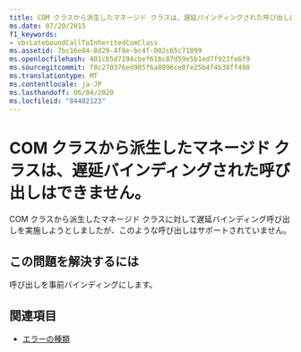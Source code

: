 ```yaml
---
title: COM クラスから派生したマネージド クラスは、遅延バインディングされた呼び出しはできません。
ms.date: 07/20/2015
f1_keywords:
- vbrLateboundCallToInheritedComClass
ms.assetid: 7bc16e84-8d29-4f8e-bc4f-002c65c71099
ms.openlocfilehash: 401cb5d7194cbef616c87d59e5b1ed7f923fe6f9
ms.sourcegitcommit: f8c270376ed905f6a8896ce0fe25b4f4b38ff498
ms.translationtype: MT
ms.contentlocale: ja-JP
ms.lasthandoff: 06/04/2020
ms.locfileid: "84402123"
---
```

# <a name="managed-classes-derived-from-a-com-class-cannot-be-called-late-bound"></a>COM クラスから派生したマネージド クラスは、遅延バインディングされた呼び出しはできません。

COM クラスから派生したマネージド クラスに対して遅延バインディング呼び出しを実施しようとしましたが、このような呼び出しはサポートされていません。

## <a name="to-correct-the-problem"></a>この問題を解決するには

呼び出しを事前バインディングにします。

## <a name="see-also"></a>関連項目

- [エラーの種類](../programming-guide/language-features/error-types.md)

